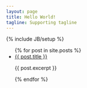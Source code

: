 ```yaml
---
layout: page
title: Hello World!
tagline: Supporting tagline
---
```

{% include JB/setup %}

<ul>
  {% for post in site.posts %}
    <li>
      <a href="{{ post.url }}">{{ post.title }}</a>
      <p>{{ post.excerpt }}</p>
    </li>
  {% endfor %}
</ul>

